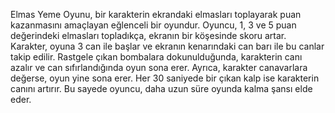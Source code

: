 Elmas Yeme Oyunu, bir karakterin ekrandaki elmasları toplayarak puan kazanmasını amaçlayan 
eğlenceli bir oyundur. Oyuncu, 1, 3 ve 5 puan değerindeki elmasları topladıkça, ekranın bir 
köşesinde skoru artar.
Karakter, oyuna 3 can ile başlar ve ekranın kenarındaki can barı ile bu canlar takip edilir. 
Rastgele çıkan bombalara dokunulduğunda, karakterin canı azalır ve can sıfırlandığında oyun 
sona erer. Ayrıca, karakter canavarlara değerse, oyun yine sona erer.
Her 30 saniyede bir çıkan kalp ise karakterin canını artırır. Bu sayede oyuncu, daha uzun süre 
oyunda kalma şansı elde eder.
